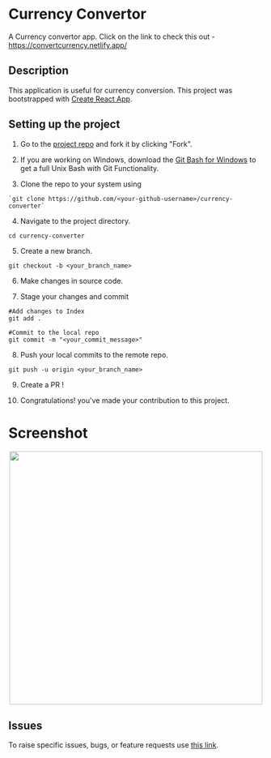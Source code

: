 # Currency Convertor

A Currency convertor app. Click on the link to check this out - 
https://convertcurrency.netlify.app/

## Description

This application is useful for currency conversion.
This project was bootstrapped with [Create React App](https://github.com/facebook/create-react-app).

## Setting up the project
1. Go to the [project repo](https://github.com/vyom153069/currency-converter) and fork it by clicking "Fork".

2. If you are working on Windows, download the [Git Bash for Windows](https://gitforwindows.org/) to get a full Unix Bash with Git Functionality.

3. Clone the repo to your system using 
```
`git clone https://github.com/<your-github-username>/currency-converter`
```
4. Navigate to the project directory.
```
cd currency-converter
```
5. Create a new branch.
```
git checkout -b <your_branch_name>
```
6. Make changes in source code.

7. Stage your changes and commit
```
#Add changes to Index
git add .

#Commit to the local repo
git commit -m "<your_commit_message>"
```

8. Push your local commits to the remote repo.
```
git push -u origin <your_branch_name>
```
9. Create a PR !

10. Congratulations! you've made your contribution to this project.

# Screenshot
<p align="center">
  <img src="https://i.postimg.cc/cHbmhQKz/Capture.png" width=500>
</p>

## Issues
To raise specific issues, bugs, or feature requests use [this link](https://github.com/vyom153069/currency-converter/issues).
